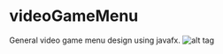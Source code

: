# videoGameMenu

General video game menu design using javafx.
![alt tag](http://i.imgur.com/vTvrSwB.png?1)

